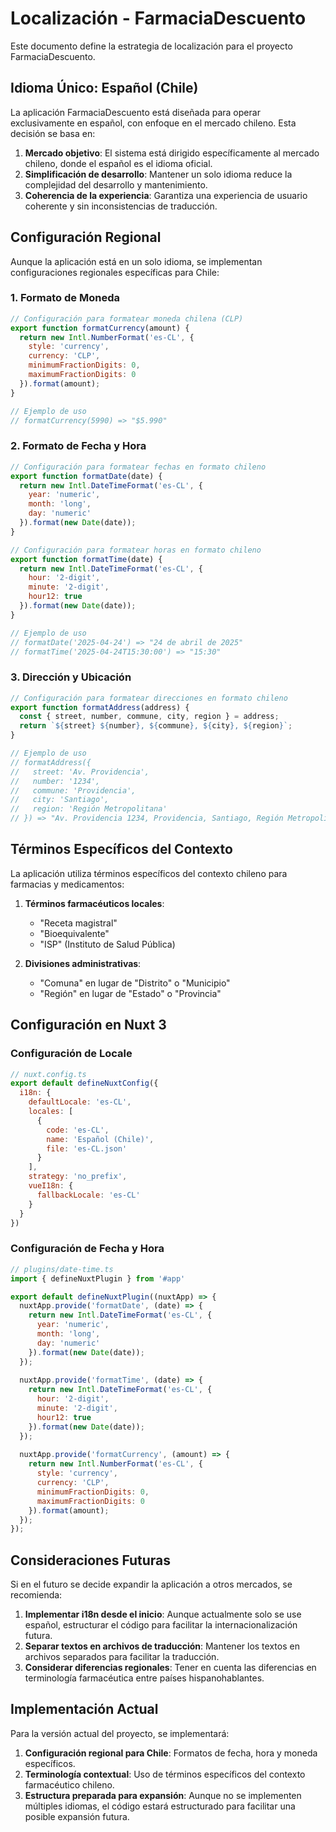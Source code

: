 # Localización - FarmaciaDescuento

Este documento define la estrategia de localización para el proyecto FarmaciaDescuento.

## Idioma Único: Español (Chile)

La aplicación FarmaciaDescuento está diseñada para operar exclusivamente en español, con enfoque en el mercado chileno. Esta decisión se basa en:

1. **Mercado objetivo**: El sistema está dirigido específicamente al mercado chileno, donde el español es el idioma oficial.
2. **Simplificación de desarrollo**: Mantener un solo idioma reduce la complejidad del desarrollo y mantenimiento.
3. **Coherencia de la experiencia**: Garantiza una experiencia de usuario coherente y sin inconsistencias de traducción.

## Configuración Regional

Aunque la aplicación está en un solo idioma, se implementan configuraciones regionales específicas para Chile:

### 1. Formato de Moneda

```javascript
// Configuración para formatear moneda chilena (CLP)
export function formatCurrency(amount) {
  return new Intl.NumberFormat('es-CL', {
    style: 'currency',
    currency: 'CLP',
    minimumFractionDigits: 0,
    maximumFractionDigits: 0
  }).format(amount);
}

// Ejemplo de uso
// formatCurrency(5990) => "$5.990"
```

### 2. Formato de Fecha y Hora

```javascript
// Configuración para formatear fechas en formato chileno
export function formatDate(date) {
  return new Intl.DateTimeFormat('es-CL', {
    year: 'numeric',
    month: 'long',
    day: 'numeric'
  }).format(new Date(date));
}

// Configuración para formatear horas en formato chileno
export function formatTime(date) {
  return new Intl.DateTimeFormat('es-CL', {
    hour: '2-digit',
    minute: '2-digit',
    hour12: true
  }).format(new Date(date));
}

// Ejemplo de uso
// formatDate('2025-04-24') => "24 de abril de 2025"
// formatTime('2025-04-24T15:30:00') => "15:30"
```

### 3. Dirección y Ubicación

```javascript
// Configuración para formatear direcciones en formato chileno
export function formatAddress(address) {
  const { street, number, commune, city, region } = address;
  return `${street} ${number}, ${commune}, ${city}, ${region}`;
}

// Ejemplo de uso
// formatAddress({
//   street: 'Av. Providencia',
//   number: '1234',
//   commune: 'Providencia',
//   city: 'Santiago',
//   region: 'Región Metropolitana'
// }) => "Av. Providencia 1234, Providencia, Santiago, Región Metropolitana"
```

## Términos Específicos del Contexto

La aplicación utiliza términos específicos del contexto chileno para farmacias y medicamentos:

1. **Términos farmacéuticos locales**:
   - "Receta magistral"
   - "Bioequivalente"
   - "ISP" (Instituto de Salud Pública)

2. **Divisiones administrativas**:
   - "Comuna" en lugar de "Distrito" o "Municipio"
   - "Región" en lugar de "Estado" o "Provincia"

## Configuración en Nuxt 3

### Configuración de Locale

```javascript
// nuxt.config.ts
export default defineNuxtConfig({
  i18n: {
    defaultLocale: 'es-CL',
    locales: [
      {
        code: 'es-CL',
        name: 'Español (Chile)',
        file: 'es-CL.json'
      }
    ],
    strategy: 'no_prefix',
    vueI18n: {
      fallbackLocale: 'es-CL'
    }
  }
})
```

### Configuración de Fecha y Hora

```javascript
// plugins/date-time.ts
import { defineNuxtPlugin } from '#app'

export default defineNuxtPlugin((nuxtApp) => {
  nuxtApp.provide('formatDate', (date) => {
    return new Intl.DateTimeFormat('es-CL', {
      year: 'numeric',
      month: 'long',
      day: 'numeric'
    }).format(new Date(date));
  });
  
  nuxtApp.provide('formatTime', (date) => {
    return new Intl.DateTimeFormat('es-CL', {
      hour: '2-digit',
      minute: '2-digit',
      hour12: true
    }).format(new Date(date));
  });
  
  nuxtApp.provide('formatCurrency', (amount) => {
    return new Intl.NumberFormat('es-CL', {
      style: 'currency',
      currency: 'CLP',
      minimumFractionDigits: 0,
      maximumFractionDigits: 0
    }).format(amount);
  });
});
```

## Consideraciones Futuras

Si en el futuro se decide expandir la aplicación a otros mercados, se recomienda:

1. **Implementar i18n desde el inicio**: Aunque actualmente solo se use español, estructurar el código para facilitar la internacionalización futura.
2. **Separar textos en archivos de traducción**: Mantener los textos en archivos separados para facilitar la traducción.
3. **Considerar diferencias regionales**: Tener en cuenta las diferencias en terminología farmacéutica entre países hispanohablantes.

## Implementación Actual

Para la versión actual del proyecto, se implementará:

1. **Configuración regional para Chile**: Formatos de fecha, hora y moneda específicos.
2. **Terminología contextual**: Uso de términos específicos del contexto farmacéutico chileno.
3. **Estructura preparada para expansión**: Aunque no se implementen múltiples idiomas, el código estará estructurado para facilitar una posible expansión futura.
